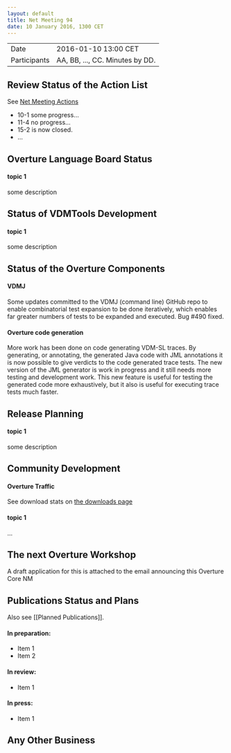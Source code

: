 ```yaml
---
layout: default
title: Net Meeting 94
date: 10 January 2016, 1300 CET
---
```


<script src="http://code.jquery.com/jquery-1.11.1.min.js">
</script>
<script src="/javascripts/edit.js"></script>
<script>setEditButonNm();</script>

|||
|---|---|
| Date | 2016-01-10 13:00 CET |
| Participants | AA, BB, ..., CC.  Minutes by DD. |


## Review Status of the Action List

See [Net Meeting Actions](https://github.com/overturetool/overturetool.github.io/issues?q=is%3Aopen+is%3Aissue+label%3A%22action+net-meeting%22)

* 10-1 some progress...
* 11-4 no progress...
* 15-2 is now closed.
* ...


## Overture Language Board Status

#### topic 1

some description


## Status of VDMTools Development

#### topic 1

some description


##  Status of the Overture Components

#### VDMJ

Some updates committed to the VDMJ (command line) GitHub repo to enable combinatorial test expansion to be done iteratively, which enables far greater numbers of tests to be expanded and executed. Bug #490 fixed.

#### Overture code generation

More work has been done on code generating VDM-SL traces. By generating, or annotating, the generated Java code with JML annotations it is now possible to give verdicts to the code generated trace tests. The new version of the JML generator is work in progress and it still needs more testing and development work. This new feature is useful for testing the generated code more exhaustively, but it also is useful for executing trace tests much faster.

##  Release Planning

#### topic 1

some description


##  Community Development

#### Overture Traffic

See download stats on [the downloads page](http://overturetool.org/download/)

#### topic 1
...


##  The next Overture Workshop

A draft application for this is attached to the email announcing this Overture Core NM

##  Publications Status and Plans

Also see [[Planned Publications]].

#### In preparation:

* Item 1
* Item 2

#### In review:

* Item 1

#### In press:

* Item 1


##  Any Other Business

<div id="edit_page_div"></div>
